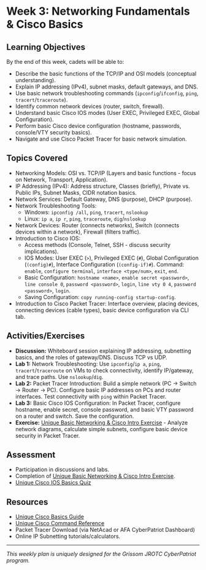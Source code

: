 # Week 3: Networking Fundamentals & Cisco Basics

## Learning Objectives

By the end of this week, cadets will be able to:
-   Describe the basic functions of the TCP/IP and OSI models (conceptual understanding).
-   Explain IP addressing (IPv4), subnet masks, default gateways, and DNS.
-   Use basic network troubleshooting commands (`ipconfig`/`ifconfig`, `ping`, `tracert`/`traceroute`).
-   Identify common network devices (router, switch, firewall).
-   Understand basic Cisco IOS modes (User EXEC, Privileged EXEC, Global Configuration).
-   Perform basic Cisco device configuration (hostname, passwords, console/VTY security basics).
-   Navigate and use Cisco Packet Tracer for basic network simulation.

## Topics Covered

-   Networking Models: OSI vs. TCP/IP (Layers and basic functions - focus on Network, Transport, Application).
-   IP Addressing (IPv4): Address structure, Classes (briefly), Private vs. Public IPs, Subnet Masks, CIDR notation basics.
-   Network Services: Default Gateway, DNS (purpose), DHCP (purpose).
-   Network Troubleshooting Tools:
    -   Windows: `ipconfig /all`, `ping`, `tracert`, `nslookup`
    -   Linux: `ip a`, `ip r`, `ping`, `traceroute`, `dig`/`nslookup`
-   Network Devices: Router (connects networks), Switch (connects devices within a network), Firewall (filters traffic).
-   Introduction to Cisco IOS:
    -   Access methods (Console, Telnet, SSH - discuss security implications).
    -   IOS Modes: User EXEC (`>`), Privileged EXEC (`#`), Global Configuration (`(config)#`), Interface Configuration (`(config-if)#`). Command: `enable`, `configure terminal`, `interface <type/num>`, `exit`, `end`.
    -   Basic Configuration: `hostname <name>`, `enable secret <password>`, `line console 0`, `password <password>`, `login`, `line vty 0 4`, `password <password>`, `login`.
    -   Saving Configuration: `copy running-config startup-config`.
-   Introduction to Cisco Packet Tracer: Interface overview, placing devices, connecting devices (cable types), basic device configuration via CLI tab.

## Activities/Exercises

-   **Discussion:** Whiteboard session explaining IP addressing, subnetting basics, and the roles of gateway/DNS. Discuss TCP vs UDP.
-   **Lab 1:** Network Troubleshooting: Use `ipconfig`/`ip a`, `ping`, `tracert`/`traceroute` on VMs to check connectivity, identify IP/gateway, and trace paths. Use `nslookup`/`dig`.
-   **Lab 2:** Packet Tracer Introduction: Build a simple network (PC -> Switch -> Router -> PC). Configure basic IP addresses on PCs and router interfaces. Test connectivity with `ping` within Packet Tracer.
-   **Lab 3:** Basic Cisco IOS Configuration: In Packet Tracer, configure hostname, enable secret, console password, and basic VTY password on a router and switch. Save the configuration.
-   **Exercise:** [Unique Basic Networking & Cisco Intro Exercise](../Exercises/Networking/Intro/README.md) - Analyze network diagrams, calculate simple subnets, configure basic device security in Packet Tracer.

## Assessment

-   Participation in discussions and labs.
-   Completion of [Unique Basic Networking & Cisco Intro Exercise](../Exercises/Networking/Intro/README.md).
-   [Unique Cisco IOS Basics Quiz](../Quizzes/Quiz-Files/Cisco_IOS_Basics_Quiz.md)

## Resources

-   [Unique Cisco Basics Guide](../Cisco/Guides/Basic/README.md)
-   [Unique Cisco Command Reference](../Resources/References/Cisco_Security_Reference.md)
-   Packet Tracer Download (via NetAcad or AFA CyberPatriot Dashboard)
-   Online IP Subnetting tutorials/calculators.

---
*This weekly plan is uniquely designed for the Grissom JROTC CyberPatriot program.*
